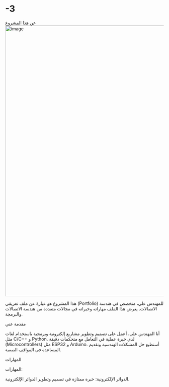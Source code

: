 # -3

عن هذا المشروع
<img width="1495" height="860" alt="image" src="https://github.com/user-attachments/assets/441f492b-e043-4c1a-837b-43646ee7244b" />

هذا المشروع هو عبارة عن ملف تعريفي (Portfolio) للمهندس علي، متخصص في هندسة الاتصالات. يعرض هذا الملف مهاراته وخبراته في مجالات متعددة من هندسة الاتصالات والبرمجة.

مقدمة عني

أنا المهندس علي، أعمل على تصميم وتطوير مشاريع إلكترونية وبرمجية باستخدام لغات مثل C/C++ و Python. لدي خبرة عملية في التعامل مع متحكمات دقيقة (Microcontrollers) مثل ESP32 و Arduino. أستطيع حل المشكلات الهندسية وتقديم المساعدة في المواقف الصعبة.

المهارات

المهارات:

الدوائر الإلكترونية: خبرة ممتازة في تصميم وتطوير الدوائر الإلكترونية.
